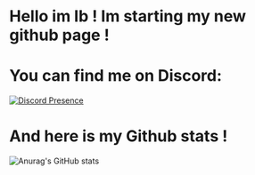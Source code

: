 # Hello im Ib ! Im starting my new github page !

 # You can find me on Discord:
 
[![Discord Presence](https://lanyard.cnrad.dev/api/932729746167562251)](https://discord.com/users/932729746167562251)

# And here is my Github stats !
![Anurag's GitHub stats](https://github-readme-stats.vercel.app/api?username=Ib69&show_icons=true&theme=radical)
